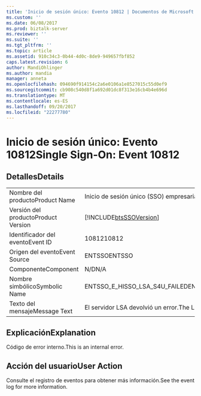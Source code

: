 ```yaml
---
title: 'Inicio de sesión único: Evento 10812 | Documentos de Microsoft'
ms.custom: ''
ms.date: 06/08/2017
ms.prod: biztalk-server
ms.reviewer: ''
ms.suite: ''
ms.tgt_pltfrm: ''
ms.topic: article
ms.assetid: 910c34c3-0b44-4d0c-8de9-949657fbf852
caps.latest.revision: 6
author: MandiOhlinger
ms.author: mandia
manager: anneta
ms.openlocfilehash: 094690f914154c2a6e0106a1e8527015c55d0ef9
ms.sourcegitcommit: cb908c540d8f1a692d01dc8f313e16cb4b4e696d
ms.translationtype: MT
ms.contentlocale: es-ES
ms.lasthandoff: 09/20/2017
ms.locfileid: "22277780"
---
```

# <a name="single-sign-on-event-10812"></a><span data-ttu-id="a8b40-102">Inicio de sesión único: Evento 10812</span><span class="sxs-lookup"><span data-stu-id="a8b40-102">Single Sign-On: Event 10812</span></span>
## <a name="details"></a><span data-ttu-id="a8b40-103">Detalles</span><span class="sxs-lookup"><span data-stu-id="a8b40-103">Details</span></span>  
  
|||  
|-|-|  
|<span data-ttu-id="a8b40-104">Nombre del producto</span><span class="sxs-lookup"><span data-stu-id="a8b40-104">Product Name</span></span>|<span data-ttu-id="a8b40-105">Inicio de sesión único (SSO) empresarial</span><span class="sxs-lookup"><span data-stu-id="a8b40-105">Enterprise Single Sign-On</span></span>|  
|<span data-ttu-id="a8b40-106">Versión del producto</span><span class="sxs-lookup"><span data-stu-id="a8b40-106">Product Version</span></span>|[!INCLUDE[btsSSOVersion](../includes/btsssoversion-md.md)]|  
|<span data-ttu-id="a8b40-107">Identificador del evento</span><span class="sxs-lookup"><span data-stu-id="a8b40-107">Event ID</span></span>|<span data-ttu-id="a8b40-108">10812</span><span class="sxs-lookup"><span data-stu-id="a8b40-108">10812</span></span>|  
|<span data-ttu-id="a8b40-109">Origen del evento</span><span class="sxs-lookup"><span data-stu-id="a8b40-109">Event Source</span></span>|<span data-ttu-id="a8b40-110">ENTSSO</span><span class="sxs-lookup"><span data-stu-id="a8b40-110">ENTSSO</span></span>|  
|<span data-ttu-id="a8b40-111">Componente</span><span class="sxs-lookup"><span data-stu-id="a8b40-111">Component</span></span>|<span data-ttu-id="a8b40-112">N/D</span><span class="sxs-lookup"><span data-stu-id="a8b40-112">N/A</span></span>|  
|<span data-ttu-id="a8b40-113">Nombre simbólico</span><span class="sxs-lookup"><span data-stu-id="a8b40-113">Symbolic Name</span></span>|<span data-ttu-id="a8b40-114">ENTSSO_E_HISSO_LSA_S4U_FAILED</span><span class="sxs-lookup"><span data-stu-id="a8b40-114">ENTSSO_E_HISSO_LSA_S4U_FAILED</span></span>|  
|<span data-ttu-id="a8b40-115">Texto del mensaje</span><span class="sxs-lookup"><span data-stu-id="a8b40-115">Message Text</span></span>|<span data-ttu-id="a8b40-116">El servidor LSA devolvió un error.</span><span class="sxs-lookup"><span data-stu-id="a8b40-116">The LSA server returned an error.</span></span>|  
  
## <a name="explanation"></a><span data-ttu-id="a8b40-117">Explicación</span><span class="sxs-lookup"><span data-stu-id="a8b40-117">Explanation</span></span>  
 <span data-ttu-id="a8b40-118">Código de error interno.</span><span class="sxs-lookup"><span data-stu-id="a8b40-118">This is an internal error.</span></span>  
  
## <a name="user-action"></a><span data-ttu-id="a8b40-119">Acción del usuario</span><span class="sxs-lookup"><span data-stu-id="a8b40-119">User Action</span></span>  
 <span data-ttu-id="a8b40-120">Consulte el registro de eventos para obtener más información.</span><span class="sxs-lookup"><span data-stu-id="a8b40-120">See the event log for more information.</span></span>